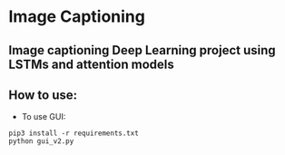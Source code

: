 # Image Captioning 
## Image captioning Deep Learning project using LSTMs and attention models

## How to use:
- To use GUI:
```
pip3 install -r requirements.txt
python gui_v2.py
```
